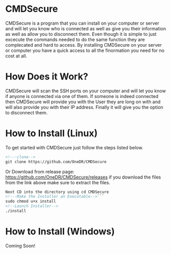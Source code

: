 # CMDSecure

CMDSecure is a program that you can install on your computer or server and will let you know who is connected as well as give you their information as well as allow you to disconnect them. Even though it is simple to just excecute the commands needed to do the same function they are complecated and hard to access. By installing CMDSecure on your server or computer you have a quick access to all the finormation you need for no cost at all. 

# How Does it Work?

CMDSecure will scan the SSH ports on your computer and will let you know if anyone is connected via one of them. If someone is indeed connected then CMDSecure will provide you with the User they are long on with and will also provide you with their IP address. Finally it will give you the option to disconnect them.

# How to Install (Linux)

To get started with CMDSecure just follow the steps listed below.

```html
<!---clone-->
git clone https://github.com/OneDR/CMDSecure
```
Or
Download from release page: 
https://github.com/OneDR/CMDSecure/releases
if you download the files from the link above make sure to extract the files.

```html
Next CD into the directory using cd CMDSecure
<!---Make the Installer an Executable-->```
sudo chmod u+x install
<!--Launch Installer-->
./install
```
# How to Install (Windows)
Coming Soon!
